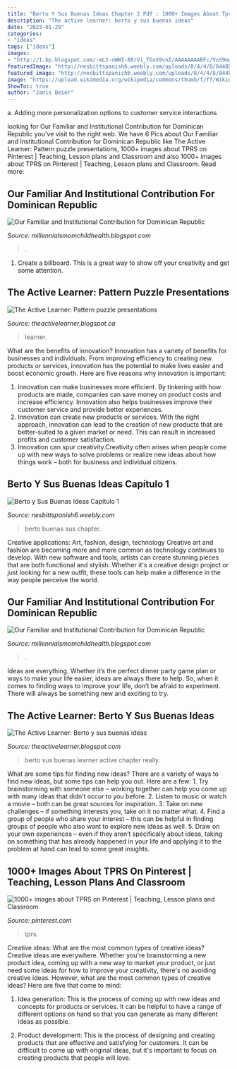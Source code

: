 ```yaml
---
title: "Berto Y Sus Buenas Ideas Chapter 2 Pdf : 1000+ Images About Tprs On Pinterest"
description: "The active learner: berto y sus buenas ideas"
date: "2023-01-29"
categories:
- "ideas"
tags: ["ideas"]
images:
- "http://1.bp.blogspot.com/-mL2-oWWI-80/Vi_TGxX9vnI/AAAAAAAABFc/VoS9mwlJnXQ/s1600/Screen%2BShot%2B2015-10-27%2Bat%2B2.37.42%2BPM.png"
featuredImage: "http://nesbittspanish6.weebly.com/uploads/8/4/4/8/8448527/quien-es.png?410"
featured_image: "http://nesbittspanish6.weebly.com/uploads/8/4/4/8/8448527/quien-es.png?410"
image: "https://upload.wikimedia.org/wikipedia/commons/thumb/f/ff/Wikidata-logo.svg/30px-Wikidata-logo.svg.png"
ShowToc: true
author: "Janis Beier"
---
```



a. Adding more personalization options to customer service interactions 

	

		
looking for Our Familiar and Institutional Contribution for Dominican Republic you've visit to the right web. We have 6 Pics about Our Familiar and Institutional Contribution for Dominican Republic like The Active Learner: Pattern puzzle presentations, 1000+ images about TPRS on Pinterest | Teaching, Lesson plans and Classroom and also 1000+ images about TPRS on Pinterest | Teaching, Lesson plans and Classroom. Read more:
		
    
## Our Familiar And Institutional Contribution For Dominican Republic

<img loading=lazy src="https://upload.wikimedia.org/wikipedia/commons/thumb/f/ff/Wikidata-logo.svg/40px-Wikidata-logo.svg.png" onerror="this.onerror=null;this.src='https://tse1.mm.bing.net/th?id=OIP.xunnYLP8OaUuhbl5Bfq8-wAAAA&amp;pid=15.1';" alt="Our Familiar and Institutional Contribution for Dominican Republic">

_Source: millennialsmomchildhealth.blogspot.com_

>. 

	

1. Create a billboard. This is a great way to show off your creativity and get some attention.

    
## The Active Learner: Pattern Puzzle Presentations

<img loading=lazy src="http://3.bp.blogspot.com/-OvhmcC9PdQo/VfsniZDZc5I/AAAAAAAAA_g/VB7RJV9yNvY/s1600/IMG_2074.JPG" onerror="this.onerror=null;this.src='https://tse1.mm.bing.net/th?id=OIP.BftWWtkRzVn9f7aVk3cKAwDhEs&amp;pid=15.1';" alt="The Active Learner: Pattern puzzle presentations">

_Source: theactivelearner.blogspot.ca_

>learner. 

	

What are the benefits of innovation?
Innovation has a variety of benefits for businesses and individuals. From improving efficiency to creating new products or services, innovation has the potential to make lives easier and boost economic growth. Here are five reasons why innovation is important: 
1. Innovation can make businesses more efficient. By tinkering with how products are made, companies can save money on product costs and increase efficiency. Innovation also helps businesses improve their customer service and provide better experiences. 
2. Innovation can create new products or services. With the right approach, innovation can lead to the creation of new products that are better-suited to a given market or need. This can result in increased profits and customer satisfaction. 
3. Innovation can spur creativity.Creativity often arises when people come up with new ways to solve problems or realize new ideas about how things work – both for business and individual citizens.

    
## Berto Y Sus Buenas Ideas Capítulo 1

<img loading=lazy src="http://nesbittspanish6.weebly.com/uploads/8/4/4/8/8448527/quien-es.png?410" onerror="this.onerror=null;this.src='https://tse2.mm.bing.net/th?id=OIP.9506M2OOMFWVHMRZ0vD3PgAAAA&amp;pid=15.1';" alt="Berto y Sus Buenas Ideas Capítulo 1">

_Source: nesbittspanish6.weebly.com_

>berto buenas sus chapter. 

	

Creative applications: Art, fashion, design, technology
Creative art and fashion are becoming more and more common as technology continues to develop. With new software and tools, artists can create stunning pieces that are both functional and stylish. Whether it's a creative design project or just looking for a new outfit, these tools can help make a difference in the way people perceive the world.

    
## Our Familiar And Institutional Contribution For Dominican Republic

<img loading=lazy src="https://upload.wikimedia.org/wikipedia/commons/thumb/f/ff/Wikidata-logo.svg/30px-Wikidata-logo.svg.png" onerror="this.onerror=null;this.src='https://tse4.mm.bing.net/th?id=OIP.3H645VA9Jo8lOQ9DyaMP3gAAAA&amp;pid=15.1';" alt="Our Familiar and Institutional Contribution for Dominican Republic">

_Source: millennialsmomchildhealth.blogspot.com_

>. 

	

Ideas are everything. Whether it’s the perfect dinner party game plan or ways to make your life easier, ideas are always there to help. So, when it comes to finding ways to improve your life, don’t be afraid to experiment. There will always be something new and exciting to try.

    
## The Active Learner: Berto Y Sus Buenas Ideas

<img loading=lazy src="http://1.bp.blogspot.com/-mL2-oWWI-80/Vi_TGxX9vnI/AAAAAAAABFc/VoS9mwlJnXQ/s1600/Screen%2BShot%2B2015-10-27%2Bat%2B2.37.42%2BPM.png" onerror="this.onerror=null;this.src='https://tse4.mm.bing.net/th?id=OIP.erAo7G8vlJOmNpZ62oqGkgHaJd&amp;pid=15.1';" alt="The Active Learner: Berto y sus buenas ideas">

_Source: theactivelearner.blogspot.com_

>berto sus buenas learner active chapter really. 

	

What are some tips for finding new ideas?
There are a variety of ways to find new ideas, but some tips can help you out. Here are a few: 1. Try brainstorming with someone else – working together can help you come up with many ideas that didn’t occur to you before. 2. Listen to music or watch a movie – both can be great sources for inspiration. 3. Take on new challenges – if something interests you, take on it no matter what. 4. Find a group of people who share your interest – this can be helpful in finding groups of people who also want to explore new ideas as well. 5. Draw on your own experiences – even if they aren’t specifically about ideas, taking on something that has already happened in your life and applying it to the problem at hand can lead to some great insights.

    
## 1000+ Images About TPRS On Pinterest | Teaching, Lesson Plans And Classroom

<img loading=lazy src="https://s-media-cache-ak0.pinimg.com/736x/13/34/14/1334146d6c44d2b099c6ca26bd500e62.jpg" onerror="this.onerror=null;this.src='https://tse4.mm.bing.net/th?id=OIP.-EpOKmtMxFKCPBdTmdQKFwHaFj&amp;pid=15.1';" alt="1000+ images about TPRS on Pinterest | Teaching, Lesson plans and Classroom">

_Source: pinterest.com_

>tprs. 

	

Creative ideas: What are the most common types of creative ideas?
Creative ideas are everywhere. Whether you're brainstorming a new product idea, coming up with a new way to market your product, or just need some ideas for how to improve your creativity, there's no avoiding creative ideas. However, what are the most common types of creative ideas? Here are five that come to mind: 
1. Idea generation: This is the process of coming up with new ideas and concepts for products or services. It can be helpful to have a range of different options on hand so that you can generate as many different ideas as possible.

2. Product development: This is the process of designing and creating products that are effective and satisfying for customers. It can be difficult to come up with original ideas, but it's important to focus on creating products that people will love.



